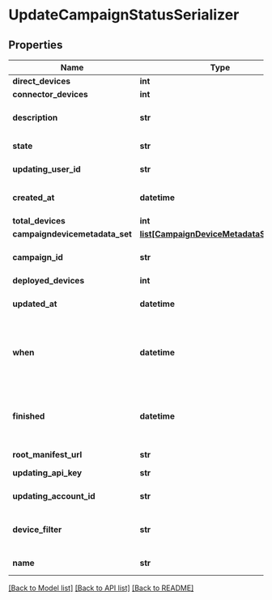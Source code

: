 # UpdateCampaignStatusSerializer

## Properties
Name | Type | Description | Notes
------------ | ------------- | ------------- | -------------
**direct_devices** | **int** |  | 
**connector_devices** | **int** |  | 
**description** | **str** | An optional description of the campaign | 
**state** | **str** | The state of the campaign | 
**updating_user_id** | **str** | The updating IAM user ID | 
**created_at** | **datetime** | The time the object was created | 
**total_devices** | **int** |  | 
**campaigndevicemetadata_set** | [**list[CampaignDeviceMetadataSerializer]**](CampaignDeviceMetadataSerializer.md) |  | 
**campaign_id** | **str** | DEPRECATED: The ID of the campaign | 
**deployed_devices** | **int** |  | 
**updated_at** | **datetime** | The time the object was updated | 
**when** | **datetime** | The timestamp at which campaign is scheduled to start | [optional] 
**finished** | **datetime** | The timestamp when the update campaign finished | [optional] 
**root_manifest_url** | **str** |  | 
**updating_api_key** | **str** | The gateway client API key | 
**updating_account_id** | **str** | The updating account ID | 
**device_filter** | **str** | The filter for the devices the campaign will target | 
**name** | **str** | A name for this campaign | 

[[Back to Model list]](../README.md#documentation-for-models) [[Back to API list]](../README.md#documentation-for-api-endpoints) [[Back to README]](../README.md)


